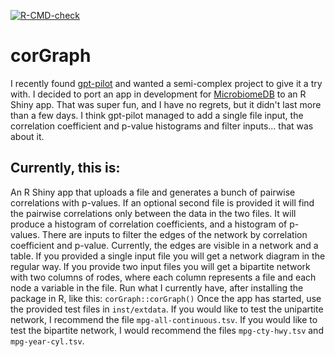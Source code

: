 <!-- badges: start -->
  [![R-CMD-check](https://github.com/microbiomeDB/corGraph/actions/workflows/R-CMD-check.yaml/badge.svg)](https://github.com/microbiomeDB/corGraph/actions/workflows/R-CMD-check.yaml)
  <!-- badges: end -->

# corGraph
I recently found [gpt-pilot](https://github.com/Pythagora-io/gpt-pilot) and wanted a semi-complex project to give it a try with. I decided to port an app in development for [MicrobiomeDB](microbiomedb.org) to an R Shiny app. That was super fun, and I have no regrets, but it didn't last more than a few days. I think gpt-pilot managed to add a single file input, the correlation coefficient and p-value histograms and filter inputs... that was about it.

## Currently, this is:
An R Shiny app that uploads a file and generates a bunch of pairwise correlations with p-values. If an optional second file is provided it will find the pairwise correlations only between the data in the two files. It will produce a histogram of correlation coefficients, and a histogram of p-values. There are inputs to filter the edges of the network by correlation coefficient and p-value. Currently, the edges are visible in a network and a table. If you provided a single input file you will get a network diagram in the regular way. If you provide two input files you will get a bipartite network with two columns of rodes, where each column represents a file and each node a variable in the file.
Run what I currently have, after installing the package in R, like this: `corGraph::corGraph()`
Once the app has started, use the provided test files in `inst/extdata`. If you would like to test the unipartite network, I recommend the file `mpg-all-continuous.tsv`. If you would like to test the bipartite network, I would recommend the files `mpg-cty-hwy.tsv` and `mpg-year-cyl.tsv`.
